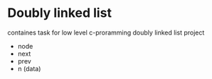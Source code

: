 # Doubly linked list
containes task for low level c-proramming doubly linked list project

- node
- next
- prev
- n (data)
